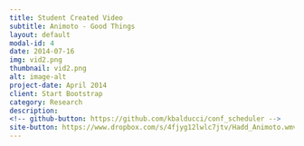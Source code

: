 ```yaml
---
title: Student Created Video
subtitle: Animoto - Good Things
layout: default
modal-id: 4
date: 2014-07-16
img: vid2.png
thumbnail: vid2.png
alt: image-alt
project-date: April 2014
client: Start Bootstrap
category: Research
description:
<!-- github-button: https://github.com/kbalducci/conf_scheduler -->
site-button: https://www.dropbox.com/s/4fjyg12lwlc7jtv/Hadd_Animoto.wmv?dl=0
---
```

